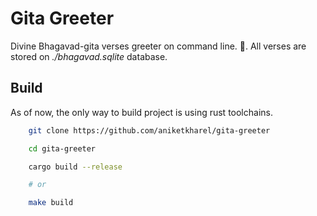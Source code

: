 # Gita Greeter

Divine Bhagavad-gita verses greeter on command line. 🙏. All verses are stored on *./bhagavad.sqlite* database.

## Build

As of now, the only way to build project is using rust toolchains.

```sh
    git clone https://github.com/aniketkharel/gita-greeter

    cd gita-greeter

    cargo build --release

    # or

    make build
```

